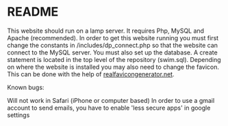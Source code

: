 # README #
This website should run on a lamp server. It requires Php, MySQL and Apache (recommended).
In order to get this website running you must first change the constants in /includes/dp_connect.php so that the website can connect to the MySQL server. You must also set up the database. A create statement is located in the top level of the repository (swim.sql). Depending on where the website is installed you may also need to change the favicon. This can be done with the help of [realfavicongenerator.net](realfavicongenerator.net).

Known bugs:

Will not work in Safari (iPhone or computer based)
In order to use a gmail account to send emails, you have to enable 'less secure apps' in google settings